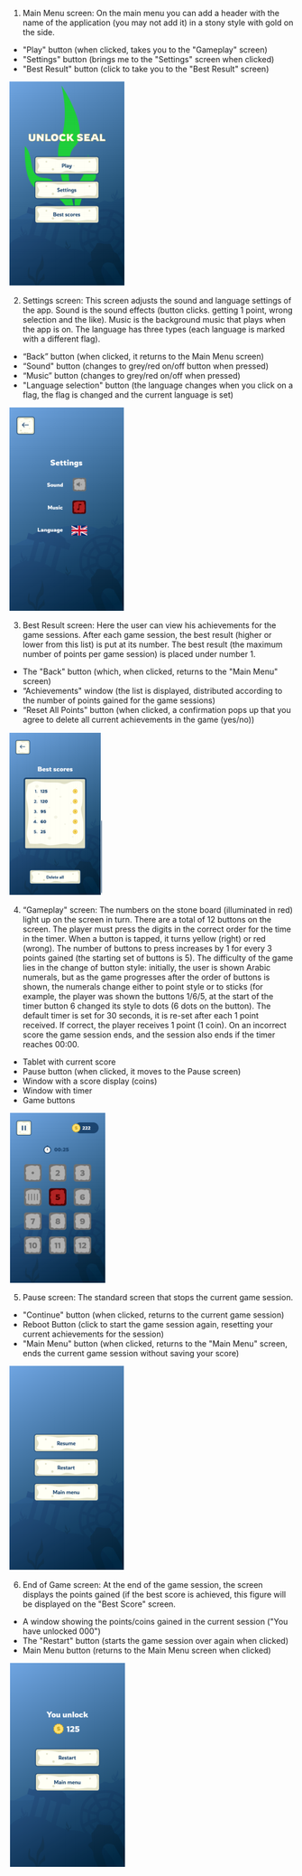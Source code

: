 1. Main Menu screen:
On the main menu you can add a header with the name of the application (you may not
add it) in a stony style with gold on the side.
- "Play" button (when clicked, takes you to the "Gameplay" screen)
- "Settings" button (brings me to the "Settings" screen when clicked)
- "Best Result" button (click to take you to the "Best Result" screen)


![Main Page](https://github.com/cosmasken/numbers-memory-game-flutter/blob/master/mainpage.PNG "Main Page")

2. Settings screen:
This screen adjusts the sound and language settings of the app. Sound is the sound
effects (button clicks. getting 1 point, wrong selection and the like). Music is the
background music that plays when the app is on. The language has three types (each
language is marked with a different flag).
- “Back” button (when clicked, it returns to the Main Menu screen)
- “Sound" button (changes to grey/red on/off button when pressed)
- “Music” button (changes to grey/red on/off when pressed)
- "Language selection" button (the language changes when you click on a flag, the
flag is changed and the current language is set)

![Settings Screen](https://github.com/cosmasken/numbers-memory-game-flutter/blob/master/settings.PNG "Settings Screen")


3. Best Result screen:
Here the user can view his achievements for the game sessions. After each game session,
the best result (higher or lower from this list) is put at its number. The best result (the
maximum number of points per game session) is placed under number 1.
- The "Back" button (which, when clicked, returns to the "Main Menu" screen)
- “Achievements" window (the list is displayed, distributed according to the number
of points gained for the game sessions)
- “Reset All Points" button (when clicked, a confirmation pops up that you agree to
delete all current achievements in the game (yes/no))


![Best Scores](https://github.com/cosmasken/numbers-memory-game-flutter/blob/master/bestscores.PNG "Best Scores")


4. “Gameplay" screen:
The numbers on the stone board (illuminated in red) light up on the screen in turn. There
are a total of 12 buttons on the screen. The player must press the digits in the correct order
for the time in the timer. When a button is tapped, it turns yellow (right) or red (wrong).
The number of buttons to press increases by 1 for every 3 points gained (the starting set of
buttons is 5). The difficulty of the game lies in the change of button style: initially, the user
is shown Arabic numerals, but as the game progresses after the order of buttons is shown,
the numerals change either to point style or to sticks (for example, the player was shown
the buttons 1/6/5, at the start of the timer button 6 changed its style to dots (6 dots on the
button).
The default timer is set for 30 seconds, it is re-set after each 1 point received. If correct, the
player receives 1 point (1 coin). On an incorrect score the game session ends, and the
session also ends if the timer reaches 00:00.
- Tablet with current score
- Pause button (when clicked, it moves to the Pause screen)
- Window with a score display (coins)
- Window with timer
- Game buttons

![GamePlay](https://github.com/cosmasken/numbers-memory-game-flutter/blob/master/gamescreen.PNG "GamePlay")


5. Pause screen:
The standard screen that stops the current game session.
- "Continue" button (when clicked, returns to the current game session)
- Reboot Button (click to start the game session again, resetting your current
achievements for the session)
- "Main Menu" button (when clicked, returns to the "Main Menu" screen, ends the
current game session without saving your score)

![Pause screen](https://github.com/cosmasken/numbers-memory-game-flutter/blob/master/pause.PNG "Pause screen")


6. End of Game screen:
At the end of the game session, the screen displays the points gained (if the best score is
achieved, this figure will be displayed on the "Best Score" screen.
- A window showing the points/coins gained in the current session ("You have
unlocked 000")
- The "Restart" button (starts the game session over again when clicked)
- Main Menu button (returns to the Main Menu screen when clicked)

![Game Over screen](https://github.com/cosmasken/numbers-memory-game-flutter/blob/master/gameover.PNG "Game Over screen")

